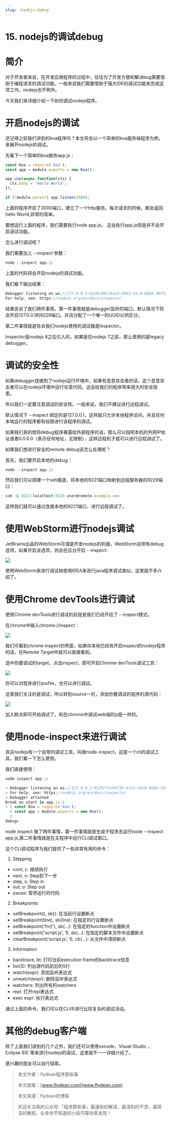 ```yaml
---
slug: /nodejs-debug
---
```


# 15. nodejs的调试debug

# 简介

对于开发者来说，在开发应用程序的过程中，往往为了开发方便和解决bug需要借助于编程语言的调试功能。一般来说我们需要借助于强大IDE的调试功能来完成这项工作。nodejs也不例外。

今天我们来详细介绍一下如何调试nodejs程序。

# 开启nodejs的调试

还记得之前我们讲到的koa程序吗？本文将会以一个简单的koa服务端程序为例，来展开nodejs的调试。

先看下一个简单的koa服务app.js：

~~~js
const Koa = require('koa');
const app = module.exports = new Koa();

app.use(async function(ctx) {
  ctx.body = 'Hello World';
});

if (!module.parent) app.listen(3000);

~~~

上面的程序开启了3000端口，建立了一个http服务。每次请求的时候，都会返回hello World,非常的简单。

要想运行上面的程序，我们需要执行node app.js。 这会执行app.js但是并不会开启调试功能。

怎么进行调试呢？

我们需要加上 --inspect 参数：

~~~js
node --inspect app.js
~~~

上面的代码将会开启nodejs的调试功能。

我们看下输出结果：

~~~js
Debugger listening on ws://127.0.0.1:9229/88c23ae3-9081-41cd-98b0-d0f7ebceab5a
For help, see: https://nodejs.org/en/docs/inspector
~~~

结果告诉了我们两件事情，第一件事情就是debugger监听的端口。默认情况下将会开启127.0.0.1的9229端口。并且分配了一个唯一的UUID以供区分。

第二件事情就是告诉我们nodejs使用的调试器是Inspector。

Inspector是nodejs 8之后引入的，如果是在nodejs 7之前，那么使用的是legacy debugger。

# 调试的安全性

如果debugger连接到了nodejs运行环境中，如果有恶意攻击者的话，这个恶意攻击者可以在nodejs环境中运行任意代码。这会给我们的程序带来很大的安全隐患。

所以我们一定要注意调试的安全性。一般来说，我们不建议进行远程调试。

默认情况下 --inspect 绑定的是127.0.0.1，这样就只允许本地程序访问。并且任何本地运行的程序都有权限进行该程序的调试。

如果我们真的想将debug程序暴露给外部程序的话，那么可以指明本机的外网IP地址或者0.0.0.0（表示任何地址，无限制），这样远程机子就可以进行远程调试了。

如果我们想进行安全的remote debug该怎么处理呢？

首先，我们要开启本地的debug：

~~~js
node --inspect app.js
~~~

然后我们可以搭建一个ssh隧道，将本地的9221端口映射到远程服务器的9229端口：

~~~js
ssh -L 9221:localhost:9229 user@remote.example.com
~~~

这样我们就可以通过连接本地的9221端口，进行远程调试了。

# 使用WebStorm进行nodejs调试

JetBrains出品的WebStorm可谓是开发nodejs的利器，WebStorm自带有debug选项，如果开启该选项，则会在后台开启 --inspect:

![](https://img-blog.csdnimg.cn/20200927220121301.png?x-oss-process=image/watermark,type_ZmFuZ3poZW5naGVpdGk,shadow_0,text_aHR0cDovL3d3dy5mbHlkZWFuLmNvbQ==,size_25,color_8F8F8F,t_70)

使用WebStorm来进行调试和使用IDEA来进行java程序调试类似，这里就不多介绍了。

# 使用Chrome devTools进行调试

使用Chrome devTools进行调试的前提是我们已经开启了 --inspect模式。

在chrome中输入chrome://inspect：

![](https://img-blog.csdnimg.cn/2020092722070968.png?x-oss-process=image/watermark,type_ZmFuZ3poZW5naGVpdGk,shadow_0,text_aHR0cDovL3d3dy5mbHlkZWFuLmNvbQ==,size_25,color_8F8F8F,t_70)

我们可看到chrome inspect的界面，如果你本地已经有开启inspect的nodejs程序的话，在Remote Target中就可以直接看到。

选中你要调试的target，点击inspect，即可开启Chrome devTools调试工具：

![](https://img-blog.csdnimg.cn/20200927180744257.png?x-oss-process=image/watermark,type_ZmFuZ3poZW5naGVpdGk,shadow_0,text_aHR0cDovL3d3dy5mbHlkZWFuLmNvbQ==,size_25,color_8F8F8F,t_70)

你可以对程序进行profile，也可以进行调试。

这里我们关注的是调试，所以转到source一栏，添加你要调试的程序的源代码：

![](https://img-blog.csdnimg.cn/20200927180724122.png?x-oss-process=image/watermark,type_ZmFuZ3poZW5naGVpdGk,shadow_0,text_aHR0cDovL3d3dy5mbHlkZWFuLmNvbQ==,size_25,color_8F8F8F,t_70)

加入断点即可开始调试了。和在chrome中调试web端的js是一样的。

# 使用node-inspect来进行调试

其实nodejs有一个自带的调试工具，叫做node-inspect，这是一个cli的调试工具。我们看一下怎么使用。

我们直接使用：

~~~js
node inspect app.js

< Debugger listening on ws://127.0.0.1:9229/f1c64736-47a1-42c9-9e9e-f2665073d3eb
< For help, see: https://nodejs.org/en/docs/inspector
< Debugger attached.
Break on start in app.js:1
> 1 const Koa = require('koa');
  2 const app = module.exports = new Koa();
  3 
debug> 

~~~

node inspect 做了两件事情，第一件事情就是生成子程序去运行node --inspect app.js,第二件事情就是在主程序中运行CLI调试窗口。

这个CLI调试程序为我们提供了一些非常有用的命令：

1. Stepping

* cont, c: 继续执行
* next, n: Step到下一步
* step, s: Step in
* out, o: Step out
* pause: 暂停运行的代码

2. Breakpoints

* setBreakpoint(), sb(): 在当前行设置断点
* setBreakpoint(line), sb(line): 在指定的行设置断点
* setBreakpoint('fn()'), sb(...): 在指定的function中设置断点
* setBreakpoint('script.js', 1), sb(...): 在指定的脚本文件中设置断点
* clearBreakpoint('script.js', 1), cb(...): 从文件中清除断点

3. Information

* backtrace, bt: 打印当前execution frame的backtrace信息
* list(5): 列出源代码前后的5行
* watch(expr): 添加监听表达式
* unwatch(expr): 删除监听表达式
* watchers: 列出所有的watchers
* repl: 打开repl表达式
* exec expr: 执行表达式

通过上面的命令，我们可以在CLI中进行比较复杂的调试活动。

# 其他的debug客户端

除了上面我们讲到的几个之外，我们还可以使用vscode，Visual Studio ，Eclipse IDE 等来进行nodejs的调试，这里就不一一详细介绍了。

感兴趣的朋友可以自行探索。

> 本文作者：flydean程序那些事
> 
> 本文链接：[www.flydean.com](www.flydean.com)
> 
> 本文来源：flydean的博客
> 
> 欢迎关注我的公众号:「程序那些事」最通俗的解读，最深刻的干货，最简洁的教程，众多你不知道的小技巧等你来发现！











